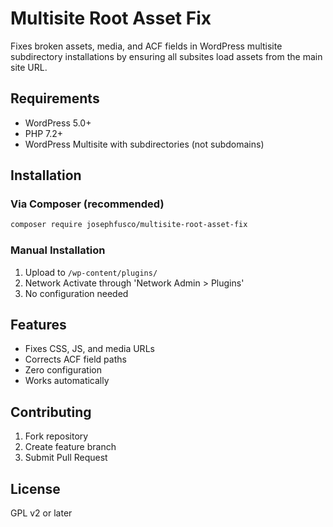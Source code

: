 # Multisite Root Asset Fix

Fixes broken assets, media, and ACF fields in WordPress multisite subdirectory installations by ensuring all subsites load assets from the main site URL.

## Requirements

- WordPress 5.0+
- PHP 7.2+
- WordPress Multisite with subdirectories (not subdomains)

## Installation

### Via Composer (recommended)

```bash
composer require josephfusco/multisite-root-asset-fix
```

### Manual Installation

1. Upload to `/wp-content/plugins/`
2. Network Activate through 'Network Admin > Plugins'
3. No configuration needed

## Features

- Fixes CSS, JS, and media URLs
- Corrects ACF field paths
- Zero configuration
- Works automatically

## Contributing

1. Fork repository
2. Create feature branch
3. Submit Pull Request

## License

GPL v2 or later
